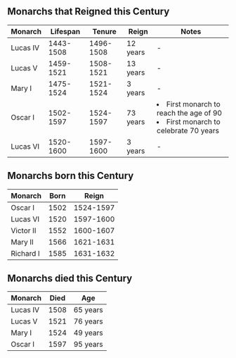 ## Monarchs that Reigned this Century
| Monarch | Lifespan | Tenure | Reign | Notes |
| ------- | ------- | ------- | ----- | ------- |
| Lucas IV | 1443-1508 | 1496-1508 | 12 years  |  - |
| Lucas V | 1459-1521 | 1508-1521 | 13 years  |  - |
| Mary I | 1475-1524 | 1521-1524 | 3 years  |  - |
| Oscar I | 1502-1597 | 1524-1597 | 73 years  | <li>First monarch to reach the age of 90</li><li>First monarch to celebrate 70 years</li> |
| Lucas VI | 1520-1600 | 1597-1600 | 3 years  | - |

## Monarchs born this Century
| Monarch | Born | Reign |
| ------- | ------- | ----- |
| Oscar I | 1502 | 1524-1597 |
| Lucas VI | 1520 | 1597-1600 |
| Victor II | 1552 | 1600-1607 |
| Mary II | 1566 | 1621-1631 |
| Richard I | 1585 | 1631-1632 |


## Monarchs died this Century
| Monarch | Died | Age |
| ------- | ------- | ----- |
| Lucas IV | 1508 | 65 years |
| Lucas V | 1521 | 76 years |
| Mary I | 1524 | 49 years |
| Oscar I | 1597 | 95 years |
